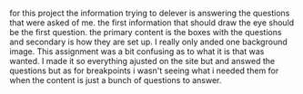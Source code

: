 for this project the information trying to delever is answering the questions that were asked of me. the first information that should draw the eye should be the first question. the primary content is the boxes with the questions and secondary is how they are set up. I really only anded one background image. This assignment was a bit confusing as to what it is that was wanted. I made it so everything ajusted on the site but and answed the questions but as for breakpoints i wasn't seeing what i needed them for when the content is just a bunch of questions to answer.

